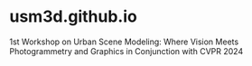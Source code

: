 # usm3d.github.io

1st Workshop on Urban Scene Modeling: Where Vision Meets Photogrammetry and Graphics
in Conjunction with CVPR 2024
